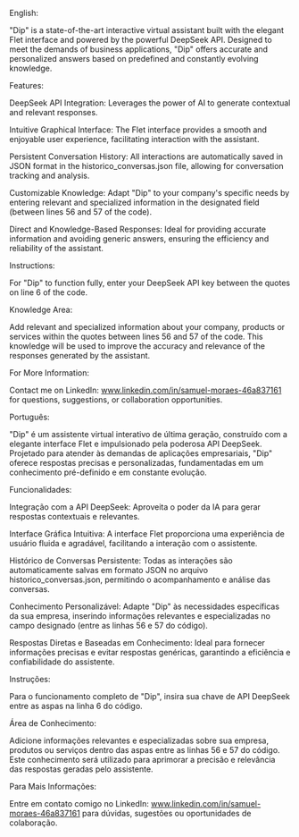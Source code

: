 English:

"Dip" is a state-of-the-art interactive virtual assistant built with the elegant Flet interface and powered by the powerful DeepSeek API. Designed to meet the demands of business applications, "Dip" offers accurate and personalized answers based on predefined and constantly evolving knowledge.

Features:


DeepSeek API Integration: Leverages the power of AI to generate contextual and relevant responses.

Intuitive Graphical Interface: The Flet interface provides a smooth and enjoyable user experience, facilitating interaction with the assistant.

Persistent Conversation History: All interactions are automatically saved in JSON format in the historico_conversas.json file, allowing for conversation tracking and analysis.

Customizable Knowledge: Adapt "Dip" to your company's specific needs by entering relevant and specialized information in the designated field (between lines 56 and 57 of the code).

Direct and Knowledge-Based Responses: Ideal for providing accurate information and avoiding generic answers, ensuring the efficiency and reliability of the assistant.

Instructions:

For "Dip" to function fully, enter your DeepSeek API key between the quotes on line 6 of the code.

Knowledge Area:

Add relevant and specialized information about your company, products or services within the quotes between lines 56 and 57 of the code. This knowledge will be used to improve the accuracy and relevance of the responses generated by the assistant.

For More Information:

Contact me on LinkedIn: www.linkedin.com/in/samuel-moraes-46a837161 for questions, suggestions, or collaboration opportunities.


Português:

"Dip" é um assistente virtual interativo de última geração, construído com a elegante interface Flet e impulsionado pela poderosa API DeepSeek. Projetado para atender às demandas de aplicações empresariais, "Dip" oferece respostas precisas e personalizadas, fundamentadas em um conhecimento pré-definido e em constante evolução.

Funcionalidades:


Integração com a API DeepSeek: Aproveita o poder da IA para gerar respostas contextuais e relevantes.

Interface Gráfica Intuitiva: A interface Flet proporciona uma experiência de usuário fluida e agradável, facilitando a interação com o assistente.

Histórico de Conversas Persistente: Todas as interações são automaticamente salvas em formato JSON no arquivo historico_conversas.json, permitindo o acompanhamento e análise das conversas.

Conhecimento Personalizável: Adapte "Dip" às necessidades específicas da sua empresa, inserindo informações relevantes e especializadas no campo designado (entre as linhas 56 e 57 do código).

Respostas Diretas e Baseadas em Conhecimento: Ideal para fornecer informações precisas e evitar respostas genéricas, garantindo a eficiência e confiabilidade do assistente.

Instruções:

Para o funcionamento completo de "Dip", insira sua chave de API DeepSeek entre as aspas na linha 6 do código.

Área de Conhecimento:

Adicione informações relevantes e especializadas sobre sua empresa, produtos ou serviços dentro das aspas entre as linhas 56 e 57 do código. Este conhecimento será utilizado para aprimorar a precisão e relevância das respostas geradas pelo assistente.

Para Mais Informações:

Entre em contato comigo no LinkedIn: www.linkedin.com/in/samuel-moraes-46a837161 para dúvidas, sugestões ou oportunidades de colaboração.
